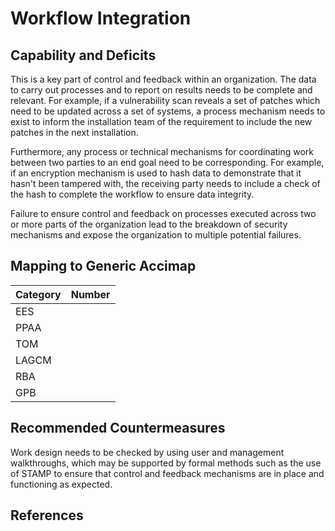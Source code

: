 # Workflow Integration

## Capability and Deficits

This is a key part of control and feedback within an organization.  The data to carry out processes and to report on results needs to be complete and relevant.  For example, 
if a vulnerability scan reveals a set of patches which need to be updated across a set of systems, a process mechanism needs to exist to inform the installation team of the 
requirement to include the new patches in the next installation.

Furthermore, any process or technical mechanisms for coordinating work between two parties to an end goal need to be corresponding.  For example, if an encryption mechanism is 
used to hash data to demonstrate that it hasn't been tampered with, the receiving party needs to include a check of the hash to complete the workflow to ensure data
integrity.

Failure to ensure control and feedback on processes executed across two or more parts of the organization lead to the breakdown of security mechanisms and expose the organization
to multiple potential failures.

## Mapping to Generic Accimap

|Category | Number |
| --- | --- |
|EES     |      |
|PPAA  | |
|TOM   ||
|LAGCM ||
|RBA   ||
|GPB   ||

## Recommended Countermeasures

Work design needs to be checked by using user and management walkthroughs, which may be supported by formal methods such as the use of STAMP to ensure that control and feedback 
mechanisms are in place and functioning as expected.

## References
